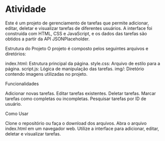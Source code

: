 # Atividade

Este é um projeto de gerenciamento de tarefas que permite adicionar, editar, deletar e visualizar tarefas de diferentes usuários. A interface foi construída com HTML, CSS e JavaScript, e os dados das tarefas são obtidos a partir da API JSONPlaceholder.

Estrutura do Projeto
O projeto é composto pelos seguintes arquivos e diretórios:

index.html: Estrutura principal da página.
style.css: Arquivo de estilo para a página.
script.js: Lógica de manipulação das tarefas.
img/: Diretório contendo imagens utilizadas no projeto.

Funcionalidades

Adicionar novas tarefas.
Editar tarefas existentes.
Deletar tarefas.
Marcar tarefas como completas ou incompletas.
Pesquisar tarefas por ID de usuário.

Como Usar

Clone o repositório ou faça o download dos arquivos.
Abra o arquivo index.html em um navegador web.
Utilize a interface para adicionar, editar, deletar e visualizar tarefas.
